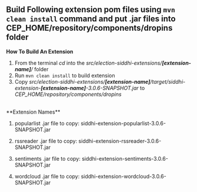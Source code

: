 Build Following extension pom files using `mvn clean install` command and put .jar files into CEP_HOME/repository/components/dropins folder
-------------------------------------------------------------------------------------------------------------------------------------------

**How To Build An Extension**

1. From the terminal _cd_ into the _src/election-siddhi-extensions/**[extension-name]**/_ folder
2. Run `mvn clean install` to build extension
3. Copy _src/election-siddhi-extensions/**[extension-name]**/target/siddhi-extension-**[extension-name]**-3.0.6-SNAPSHOT.jar_ 
to _CEP_HOME/repository/components/dropins_

<br />
**Extension Names**

1. popularlist
.jar file to copy: siddhi-extension-popularlist-3.0.6-SNAPSHOT.jar

2. rssreader
.jar file to copy: siddhi-extension-rssreader-3.0.6-SNAPSHOT.jar

3. sentiments
.jar file to copy: siddhi-extension-sentiments-3.0.6-SNAPSHOT.jar

4. wordcloud
.jar file to copy: siddhi-extension-wordcloud-3.0.6-SNAPSHOT.jar
